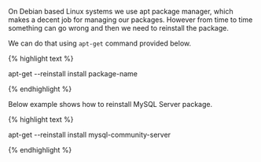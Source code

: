 On Debian based Linux systems we use apt package manager, which makes a decent job for managing our packages. However from time to time something can go wrong and then we need to reinstall the package.


We can do that using ```apt-get``` command provided below.

{% highlight text %}

apt-get --reinstall install package-name

{% endhighlight %}

Below example shows how to reinstall MySQL Server package.

{% highlight text %}

apt-get --reinstall install mysql-community-server

{% endhighlight %}
